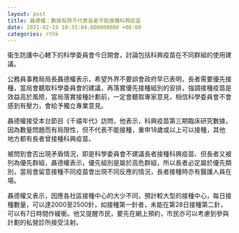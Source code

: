 ```yaml
---
layout: post
title: 聶德權：數據有限不代表長者不能接種科興疫苗
date: 2021-02-19 10:33:04.000000000 +08:00
categories: rthk
---
```


衞生防護中心轄下的科學委員會今日開會，討論包括科興疫苗在不同群組的使用建議。

公務員事務局局長聶德權表示，希望外界不要誤會政府早已表明，長者需要優先接種，當局會聽取科學委員會的建議，再落實優先接種組別的安排，強調接種疫苗是效益高於風險，當局落實接種計劃前，一定會聽取專家意見，相信科學委員會不會感到有壓力，會給予獨立專業意見。

聶德權接受本台節目《千禧年代》訪問，他表示，科興疫苗第三期臨床研究數據，因為數量問題而有局限性，但不代表不能接種，重申18歲或以上可以接種，其他地方都有長者曾接種科興疫苗。

被問到會否出現矛盾情況，即是科學委員會不建議長者接種科興疫苗、但長者又被列為優先群組，聶德權表示，優先組別是屬於高危群組，所以長者必定屬於優先類別，當局會留意接種不同疫苗會出現不同反應的情況，長者接種時亦有醫護人員在場。

聶德權又表示，因應各社區接種中心的大少不同，預計較大型的接種中心，每日接種數量，可以達2000至2500針，如接種第一針者，未能在第28日接種第二針，可以有7日時間作緩衝。他又提醒市民，要先在網上預約，市民亦可以考慮到參與計劃的私營診所接受注射。
